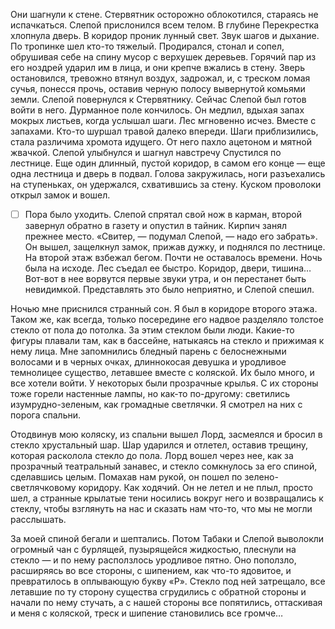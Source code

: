 Они шагнули к стене. Стервятник осторожно облокотился, стараясь не испачкаться. Слепой прислонился всем телом. В глубине Перекрестка хлопнула дверь. В коридор проник лунный свет. Звук шагов и дыхание. По тропинке шел кто-то тяжелый. Продирался, стонал и сопел, обрушивая себе на спину мусор с верхушек деревьев. Горячий пар из его ноздрей ударил им в лица, и они крепче вжались в стену. Зверь остановился, тревожно втянул воздух, задрожал, и, с треском ломая сучья, понесся прочь, оставив черную полосу вывернутой комьями земли. Слепой повернулся к Стервятнику.
Сейчас Слепой был готов войти в него. Дурманное поле кончилось. Он медлил, вдыхая запах мокрых листьев, когда услышал шаги. Лес мгновенно исчез. Вместе с запахами. Кто-то шуршал травой далеко впереди. Шаги приблизились, стала различима хромота идущего. От него пахло ацетоном и мятной жвачкой. Слепой улыбнулся и шагнул навстречу
Спустился по лестнице. Еще один длинный, пустой коридор, в самом его конце — еще одна лестница и дверь в подвал. Голова закружилась, ноги разъехались на ступеньках, он удержался, схватившись за стену. Куском проволоки открыл замок и вошел.


- [ ] Пора было уходить. Слепой спрятал свой нож в карман, второй завернул обратно в газету и опустил в тайник. Кирпич занял прежнее место. «Свитер, — подумал Слепой, — надо его забрать». Он вышел, защелкнул замок, прижав дужку, и поднялся по лестнице. На второй этаж взбежал бегом. Почти не оставалось времени. Ночь была на исходе. Лес съедал ее быстро. Коридор, двери, тишина… Вот-вот в нее ворвутся первые звуки утра, и он перестанет быть невидимкой. Представлять это было неприятно, и Слепой спешил.


Ночью мне приснился странный сон. Я был в коридоре второго этажа. Таком же, как всегда, только посередине его надвое разделяло толстое стекло от пола до потолка. За этим стеклом были люди. Какие-то фигуры плавали там, как в бассейне, натыкаясь на стекло и прижимая к нему лица. Мне запомнились бледный парень с белоснежными волосами и в черных очках, длиннокосая девушка и уродливое темнолицее существо, летавшее вместе с коляской. Их было много, и все хотели войти. У некоторых были прозрачные крылья. С их стороны тоже горели настенные лампы, но как-то по-другому: светились изумрудно-зеленым, как громадные светлячки. Я смотрел на них с порога спальни.

Отодвинув мою коляску, из спальни вышел Лорд, засмеялся и бросил в стекло хрустальный шар. Шар ударился и отлетел, оставив трещину, которая расколола стекло до пола. Лорд вошел через нее, как за прозрачный театральный занавес, и стекло сомкнулось за его спиной, сделавшись целым. Помахав нам рукой, он пошел по зелено-светлячковому коридору. Как ходячий. Он не летел и не плыл, просто шел, а странные крылатые тени носились вокруг него и возвращались к стеклу, чтобы взглянуть на нас и сказать нам что-то, что мы не могли расслышать.

За моей спиной бегали и шептались. Потом Табаки и Слепой выволокли огромный чан с бурлящей, пузырящейся жидкостью, плеснули на стекло — и по нему расползлось уродливое пятно. Оно поползло, расширяясь во все стороны, с шипением, как что-то ядовитое, и превратилось в оплывающую букву «Р». Стекло под ней затрещало, все летавшие по ту сторону существа сгрудились с обратной стороны и начали по нему стучать, а с нашей стороны все попятились, оттаскивая и меня с коляской, треск и шипение становились все громче…
